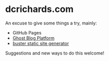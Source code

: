 # dcrichards.com

An excuse to give some things a try, mainly:

* GitHub Pages
* [Ghost Blog Platform](https://ghost.org/)
* [buster static site generator](https://github.com/axitkhurana/buster/)

Suggestions and new ways to do this welcome!
